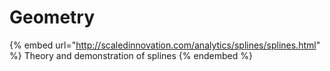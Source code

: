 # Geometry

{% embed url="http://scaledinnovation.com/analytics/splines/splines.html" %}
Theory and demonstration of splines
{% endembed %}
